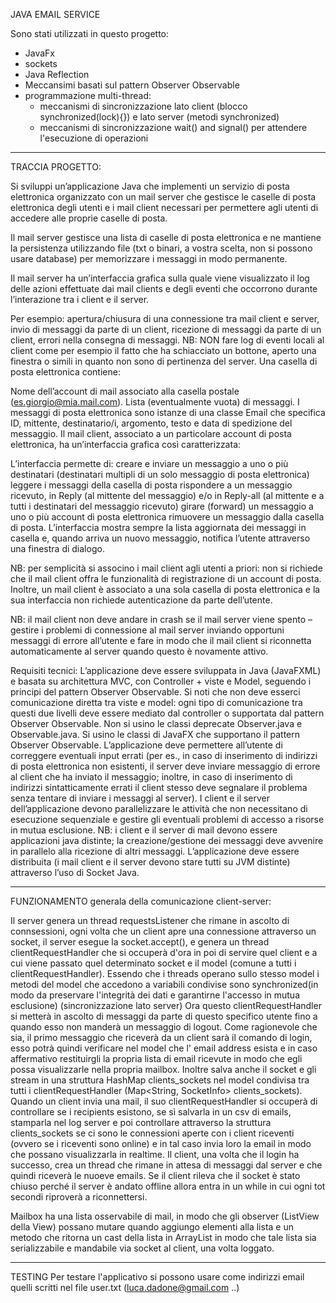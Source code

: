 JAVA EMAIL SERVICE

Sono stati utilizzati in questo progetto:
- JavaFx
- sockets
- Java Reflection
- Meccansimi basati sul pattern Observer Observable
- programmazione multi-thread:
	- meccanismi di sincronizzazione lato client (blocco synchronized(lock){}) e lato server (metodi synchronized)
	- meccanismi di sincronizzazione wait() and signal() per attendere l'esecuzione di operazioni


--------------------------------------------------------------------------------------------------------

TRACCIA PROGETTO:

Si sviluppi un’applicazione Java che implementi un servizio di posta elettronica organizzato con un mail server che gestisce le caselle di posta elettronica degli utenti e i mail client necessari per permettere agli utenti di accedere alle proprie caselle di posta.

Il mail server gestisce una lista di caselle di posta elettronica e ne mantiene la persistenza utilizzando file (txt o binari, a vostra scelta, non si possono usare database) per memorizzare i messaggi in modo permanente.

Il mail server ha un’interfaccia grafica sulla quale viene visualizzato il log delle azioni effettuate dai mail clients e degli eventi che occorrono durante l’interazione tra i client e il server.

Per esempio: apertura/chiusura di una connessione tra mail client e server, invio di messaggi da parte di un client, ricezione di messaggi da parte di un client, errori nella consegna di messaggi.
NB: NON fare log di eventi locali al client come per esempio il fatto che ha schiacciato un bottone, aperto una finestra o simili in quanto non sono di pertinenza del server.
Una casella di posta elettronica contiene:

Nome dell’account di mail associato alla casella postale (es.giorgio@mia.mail.com).
Lista (eventualmente vuota) di messaggi. I messaggi di posta elettronica sono istanze di una classe Email che specifica ID, mittente, destinatario/i, argomento, testo e data di spedizione del messaggio.
Il mail client, associato a un particolare account di posta elettronica, ha un’interfaccia grafica così caratterizzata:

L’interfaccia permette di:
creare e inviare un messaggio a uno o più destinatari (destinatari multipli di un solo messaggio di posta elettronica)
leggere i messaggi della casella di posta
rispondere a un messaggio ricevuto, in Reply (al mittente del messaggio) e/o in Reply-all (al mittente e a tutti i destinatari del messaggio ricevuto)
girare (forward) un messaggio a uno o più account di posta elettronica
rimuovere un messaggio dalla casella di posta.
L’interfaccia mostra sempre la lista aggiornata dei messaggi in casella e, quando arriva un nuovo messaggio, notifica l’utente attraverso una finestra di dialogo.

NB: per semplicità si associno i mail client agli utenti a priori: non si richiede che il mail client offra le funzionalità di registrazione di un account di posta. Inoltre, un mail client è associato a una sola casella di posta elettronica e la sua interfaccia non richiede autenticazione da parte dell’utente.

NB: il mail client non deve andare in crash se il mail server viene spento – gestire i problemi di connessione al mail server inviando opportuni messaggi di errore all’utente e fare in modo che il mail client si riconnetta automaticamente al server quando questo è novamente attivo.

Requisiti tecnici:
L’applicazione deve essere sviluppata in Java (JavaFXML) e basata su architettura MVC, con Controller + viste e Model, seguendo i principi del pattern Observer Observable. Si noti che non deve esserci comunicazione diretta tra viste e model: ogni tipo di comunicazione tra questi due livelli deve essere mediato dal controller o supportata dal pattern Observer Observable. Non si usino le classi deprecate Observer.java e Observable.java. Si usino le classi di JavaFX che supportano il pattern Observer Observable.
L’applicazione deve permettere all’utente di correggere eventuali input errati (per es., in caso di inserimento di indirizzi di posta elettronica non esistenti, il server deve inviare messaggio di errore al client che ha inviato il messaggio; inoltre, in caso di inserimento di indirizzi sintatticamente errati il client stesso deve segnalare il problema senza tentare di inviare i messaggi al server).
I client e il server dell’applicazione devono parallelizzare le attività che non necessitano di esecuzione sequenziale e gestire gli eventuali problemi di accesso a risorse in mutua esclusione. NB: i client e il server di mail devono essere applicazioni java distinte; la creazione/gestione dei messaggi deve avvenire in parallelo alla ricezione di altri messaggi.
L’applicazione deve essere distribuita (i mail client e il server devono stare tutti su JVM distinte) attraverso l’uso di Socket Java.

--------------------------------------------------------------------------------------------------------

FUNZIONAMENTO generala della comunicazione client-server: 

Il server genera un thread requestsListener che rimane in ascolto di connsessioni, ogni volta che un client apre una connessione attraverso un socket, il server esegue la socket.accept(), e genera un thread clientRequestHandler che si occuperà d'ora in poi di servire quel client e a cui viene passato quel determinato socket e il model (comune a tutti i clientRequestHandler).
Essendo che i threads operano sullo stesso model i metodi del model che accedono a variabili condivise sono synchronized(in modo da preservare l'integrità dei dati e garantirne l'accesso in mutua esclusione) (sincronizzazione lato server)
Ora questo clientRequestHandler si metterà in ascolto di messaggi da parte di questo specifico utente fino a quando esso non manderà un messaggio di logout.
Come ragionevole che sia, il primo messaggio che riceverà da un client sarà il comando di login, esso potrà quindi verificare nel model che l' email address esista e in caso affermativo restituirgli la propria lista di email ricevute in modo che egli possa visualizzarle nella propria mailbox. Inoltre salva anche il socket e gli stream in una struttura HashMap clients_sockets nel model condivisa tra tutti i clientRequestHandler (Map<String, SocketInfo> clients_sockets). 
Quando un client invia una mail, il suo clientRequestHandler si occuperà di controllare se i recipients esistono, se sì salvarla in un csv di emails, stamparla nel log server e poi controllare attraverso la struttura clients_sockets se ci sono le connessioni aperte con i client riceventi (ovvero se i riceventi sono online) e in tal caso invia loro la email in modo che possano visualizzarla in realtime.
Il client, una volta che il login ha successo, crea un thread che rimane in attesa di messaggi dal server e che quindi riceverà le nuoeve emails. Se il client rileva che il socket è stato chiuso perché il server è andato offline allora entra in un while in cui ogni tot secondi riproverà a riconnettersi. 

Mailbox ha una lista osservabile di mail, in modo che gli observer (ListView della View) possano mutare quando aggiungo elementi alla lista e un metodo che ritorna un cast della lista in ArrayList in modo che tale lista sia serializzabile e mandabile via socket al client, una volta loggato.


--------------------------------------------------------------------------------------------------------

TESTING
Per testare l'applicativo si possono usare come indirizzi email quelli scritti nel file user.txt (luca.dadone@gmail.com ..)